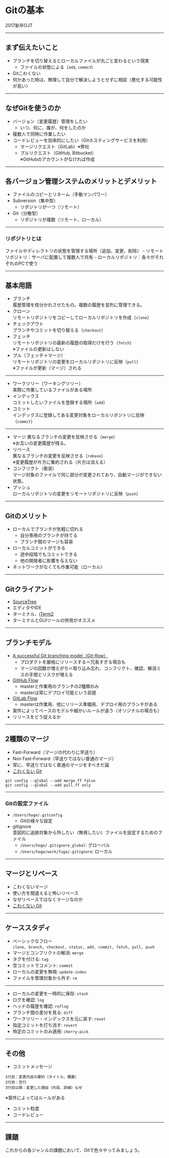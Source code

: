 # Gitの基本
2017新卒OJT

---

## まず伝えたいこと
- ブランチを切り替えるとローカルファイルが丸ごと変わるという現実
    - ファイルの状態による（`add`, `commit`)
- Gitこわくない
- 何かあった時は、無理して自分で解決しようとせずに相談（悪化する可能性が高い）

---

## なぜGitを使うのか
- バージョン（変更履歴）管理をしたい
    - いつ、何に、誰が、何をしたのか
- 複数人で同時に作業したい
- コードレビューを効率的にしたい（Gitホスティングサービスを利用）
    - マージリクエスト（GitLab）※弊社
    - プルリクエスト（GitHub, Bitbucket）  
    ※GitHubのアカウントがなければ作成

---

## 各バージョン管理システムのメリットとデメリット
- ファイルのコピーとリネーム（手動マンパワー）
- Subversion（集中型）
    - リポジトリが一つ（リモート）
- Git（分散型）
    - リポジトリが複数（リモート、ローカル）

---

### リポジトリとは
ファイルやディレクトリの状態を管理する場所（追加、変更、削除）
    - リモートリポジトリ：サーバに配置して複数人で共有
    - ローカルリポジトリ：各々がそれぞれのPCで使う

---

## 基本用語
- ブランチ  
履歴管理を枝分かれさせたもの。複数の履歴を並列に管理できる。
- クローン  
リモートリポジトリをコピーしてローカルリポジトリを作成（`clone`）
- チェックアウト  
ブランチやコミットを切り替える（`checkout`）
- フェッチ  
リモートリポジトリの最新の履歴の取得だけを行う（`fetch`）  
※ファイルの更新はしない
- プル（フェッチ＋マージ）  
リモートリポジトリの変更をローカルリポジトリに反映（`pull`）  
※ファイルが更新（マージ）される

---

- ワークツリー（ワーキングツリー）  
実際に作業しているファイルがある場所
- インデックス  
コミットしたいファイルを登録する場所（`add`）
- コミット  
インデックスに登録してある変更対象をローカルリポジトリに反映（`commit`）

---

- マージ
異なるブランチの変更を反映させる（`merge`）  
※お互いの変更履歴が残る。
- リベース  
異なるブランチの変更を反映させる（`rebase`）  
※変更履歴が片方に集約される（片方は消える）
- コンフリクト（衝突）  
マージ対象のファイルで同じ部分が変更されており、自動マージができない状態。
- プッシュ  
ローカルリポジトリの変更をリモートリポジトリに反映（`push`）

---

## Gitのメリット
- ローカルでブランチが気軽に切れる
    - 自分専用のブランチが持てる
    - ブランチ間のマージも容易
- ローカルコミットができる
    - 途中段階でもコミットできる
    - 他の開発者に影響を与えない
- ネットワークがなくても作業可能（ローカル）

---

## Gitクライアント
- [SourceTree](https://www.sourcetreeapp.com/)
- エディタやIDE
- ターミナル、[iTerm2](https://www.iterm2.com/)
- ターミナルとGUIツールの併用がオススメ

---

## ブランチモデル
- [A successful Git branching model（Git-flow）](http://nvie.com/posts/a-successful-git-branching-model/)
    - プロダクトを厳格にリリースする＝冗長すぎる場合も
    - マージの回数が増えがち＝取り込み忘れ、コンフリクト、確認、解消ミスの手間とリスクが増える
- [GitHub Flow](http://scottchacon.com/2011/08/31/github-flow.html)
    - masterと作業用のブランチの2種類のみ
    - masterは常にデプロイ可能という前提
- [GitLab Flow](https://about.gitlab.com/2014/09/29/gitlab-flow/)
    - masterは作業用、他にリリース準備用、デプロイ用のブランチがある
- 案件によってベースのモデルや細かいルールが違う（オリジナルの場合も）
- リリースをどう捉えるか

---

## 2種類のマージ
- Fast-Forward（マージの代わりに早送り）
- Non Fast-Forward（早送りではない普通のマージ）
- 常に、早送りではなく普通のマージをすべきだ論
- [こわくない Git](https://www.slideshare.net/kotas/git-15276118/40)

```
git config --global --add merge.ff false
git config --global --add pull.ff only
```

---

### Gitの設定ファイル
- `/Users/hoge/.gitconfig`
    - Gitの様々な設定
- gitignore  
意図的に追跡対象から外したい（無視したい）ファイルを設定するためのファイル
    - `/Users/hoge/.gitignore_global`: グローバル
    - `/Users/hoge/work/fuga/.gitignore`: ローカル

---

## マージとリベース
- こわくないマージ
- 使い方を間違えると怖いリベース
- なぜリベースではなくマージなのか
- [こわくない Git](https://www.slideshare.net/kotas/git-15276118/100)

---

## ケーススタディ

- ベーシックなフロー  
`clone, branch, checkout, status, add, commit, fetch, pull, push`
- マージとコンフリクトの解消: `merge`
- タグを付ける: `tag`
- 空コミットでコメント: `commit`
- ローカルの変更を無視: `update-index`
- ファイルを管理対象から外す: `rm`

---

- ローカルの変更を一時的に保存: `stash`
- ログを確認: `log`
- ヘッドの履歴を確認: `reflog`
- ブランチ間の差分を見る: `diff`
- ワークツリー・インデックスを元に戻す: `reset`
- 指定コミットを打ち消す: `revert`
- 特定のコミットのみ適用: `cherry-pick`

---

## その他

- コミットメッセージ
```
1行目：変更内容の要約（タイトル、概要）
2行目：空行
3行目以降：変更した理由（内容、詳細）なぜ
```
※案件によってはルールがある
- コミット粒度
- コードレビュー

---

## 課題
これからの各ジャンルの課題において、Gitで色々やってみましょう。
